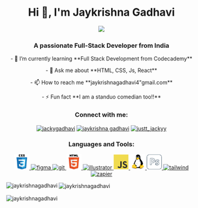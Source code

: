 <h1 align="center">Hi 👋, I'm Jaykrishna Gadhavi</h1>
<div align="center">
  <img height="300" src="https://media2.giphy.com/media/v1.Y2lkPTc5MGI3NjExbXNnZHd1dDc2dHEwc2lkb2lhdHB2OHIwYWh1ZnFramgzbngxZXB2NCZlcD12MV9pbnRlcm5hbF9naWZfYnlfaWQmY3Q9Zw/bGgsc5mWoryfgKBx1u/giphy.gif"  />
</div>
<h3 align="center">A passionate Full-Stack Developer from India</h3>

<p align="center">- 🌱 I’m currently learning **Full Stack Development from Codecademy**</p>

<p align="center">- 💬 Ask me about **HTML, CSS, Js, React**</p>

<p align="center">- 📫 How to reach me **jaykrishnagadhavi4"gmail.com**</p>

<p align="center">- ⚡ Fun fact **I am a standuo comedian too!!**</p>

<h3 align="center">Connect with me:</h3>
<p align="center">
<a href="https://twitter.com/jackygadhavi" target="blank"><img align="center" src="https://raw.githubusercontent.com/rahuldkjain/github-profile-readme-generator/master/src/images/icons/Social/twitter.svg" alt="jackygadhavi" height="30" width="40" /></a>
<a href="https://linkedin.com/in/jaykrishna gadhavi" target="blank"><img align="center" src="https://raw.githubusercontent.com/rahuldkjain/github-profile-readme-generator/master/src/images/icons/Social/linked-in-alt.svg" alt="jaykrishna gadhavi" height="30" width="40" /></a>
<a href="https://instagram.com/justt_jackyy" target="blank"><img align="center" src="https://raw.githubusercontent.com/rahuldkjain/github-profile-readme-generator/master/src/images/icons/Social/instagram.svg" alt="justt_jackyy" height="30" width="40" /></a>
</p>

<h3 align="center">Languages and Tools:</h3>
<p align="center"> <a href="https://www.w3schools.com/css/" target="_blank" rel="noreferrer"> <img src="https://raw.githubusercontent.com/devicons/devicon/master/icons/css3/css3-original-wordmark.svg" alt="css3" width="40" height="40"/> </a> <a href="https://www.figma.com/" target="_blank" rel="noreferrer"> <img src="https://www.vectorlogo.zone/logos/figma/figma-icon.svg" alt="figma" width="40" height="40"/> </a> <a href="https://git-scm.com/" target="_blank" rel="noreferrer"> <img src="https://www.vectorlogo.zone/logos/git-scm/git-scm-icon.svg" alt="git" width="40" height="40"/> </a> <a href="https://www.w3.org/html/" target="_blank" rel="noreferrer"> <img src="https://raw.githubusercontent.com/devicons/devicon/master/icons/html5/html5-original-wordmark.svg" alt="html5" width="40" height="40"/> </a> <a href="https://www.adobe.com/in/products/illustrator.html" target="_blank" rel="noreferrer"> <img src="https://www.vectorlogo.zone/logos/adobe_illustrator/adobe_illustrator-icon.svg" alt="illustrator" width="40" height="40"/> </a> <a href="https://developer.mozilla.org/en-US/docs/Web/JavaScript" target="_blank" rel="noreferrer"> <img src="https://raw.githubusercontent.com/devicons/devicon/master/icons/javascript/javascript-original.svg" alt="javascript" width="40" height="40"/> </a> <a href="https://www.linux.org/" target="_blank" rel="noreferrer"> <img src="https://raw.githubusercontent.com/devicons/devicon/master/icons/linux/linux-original.svg" alt="linux" width="40" height="40"/> </a> <a href="https://www.photoshop.com/en" target="_blank" rel="noreferrer"> <img src="https://raw.githubusercontent.com/devicons/devicon/master/icons/photoshop/photoshop-line.svg" alt="photoshop" width="40" height="40"/> </a> <a href="https://tailwindcss.com/" target="_blank" rel="noreferrer"> <img src="https://www.vectorlogo.zone/logos/tailwindcss/tailwindcss-icon.svg" alt="tailwind" width="40" height="40"/> </a> <a href="https://zapier.com" target="_blank" rel="noreferrer"> <img src="https://www.vectorlogo.zone/logos/zapier/zapier-icon.svg" alt="zapier" width="40" height="40"/> </a> </p>

<p><img align="left" src="https://github-readme-stats.vercel.app/api/top-langs?username=jaykrishnagadhavi&show_icons=true&locale=en&layout=compact" alt="jaykrishnagadhavi" /></p>

<p>&nbsp;<img align="center" src="https://github-readme-stats.vercel.app/api?username=jaykrishnagadhavi&show_icons=true&locale=en" alt="jaykrishnagadhavi" /></p>

<p><img align="center" src="https://github-readme-streak-stats.herokuapp.com/?user=jaykrishnagadhavi&" alt="jaykrishnagadhavi" /></p>
